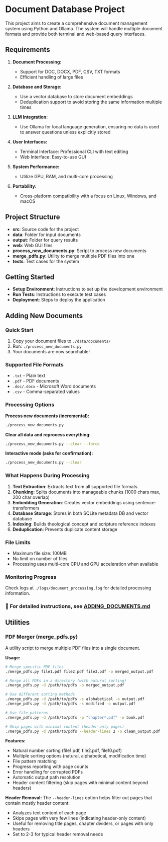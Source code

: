 # Document Database Project

This project aims to create a comprehensive document management system using Python and Ollama. The system will handle multiple document formats and provide both terminal and web-based query interfaces.

## Requirements

1. **Document Processing:**
   - Support for DOC, DOCX, PDF, CSV, TXT formats
   - Efficient handling of large files

2. **Database and Storage:**
   - Use a vector database to store document embeddings
   - Deduplication support to avoid storing the same information multiple times

3. **LLM Integration:**
   - Use Ollama for local language generation, ensuring no data is used to answer questions unless explicitly stored

4. **User Interfaces:**
   - Terminal Interface: Professional CLI with text editing
   - Web Interface: Easy-to-use GUI

5. **System Performance:**
   - Utilize GPU, RAM, and multi-core processing

6. **Portability:**
   - Cross-platform compatibility with a focus on Linux, Windows, and macOS

## Project Structure

- **src**: Source code for the project
- **data**: Folder for input documents
- **output**: Folder for query results
- **web**: Web GUI files
- **process_new_documents.py**: Script to process new documents
- **merge_pdfs.py**: Utility to merge multiple PDF files into one
- **tests**: Test cases for the system

## Getting Started

- **Setup Environment**: Instructions to set up the development environment
- **Run Tests**: Instructions to execute test cases
- **Deployment**: Steps to deploy the application

## Adding New Documents

### Quick Start
1. Copy your document files to `./data/documents/`
2. Run: `./process_new_documents.py`
3. Your documents are now searchable!

### Supported File Formats
- `.txt` - Plain text
- `.pdf` - PDF documents
- `.doc/.docx` - Microsoft Word documents
- `.csv` - Comma-separated values

### Processing Options

**Process new documents (incremental):**
```bash
./process_new_documents.py
```

**Clear all data and reprocess everything:**
```bash
./process_new_documents.py --clear --force
```

**Interactive mode (asks for confirmation):**
```bash
./process_new_documents.py --clear
```

### What Happens During Processing
1. **Text Extraction**: Extracts text from all supported file formats
2. **Chunking**: Splits documents into manageable chunks (1000 chars max, 200 char overlap)
3. **Embedding Generation**: Creates vector embeddings using sentence-transformers
4. **Database Storage**: Stores in both SQLite metadata DB and vector database
5. **Indexing**: Builds theological concept and scripture reference indexes
6. **Deduplication**: Prevents duplicate content storage

### File Limits
- Maximum file size: 100MB
- No limit on number of files
- Processing uses multi-core CPU and GPU acceleration when available

### Monitoring Progress
Check logs at `./logs/document_processing.log` for detailed processing information.

### 📖 For detailed instructions, see [ADDING_DOCUMENTS.md](./ADDING_DOCUMENTS.md)

## Utilities

### PDF Merger (merge_pdfs.py)

A utility script to merge multiple PDF files into a single document.

**Usage:**

```bash
# Merge specific PDF files
./merge_pdfs.py file1.pdf file2.pdf file3.pdf -o merged_output.pdf

# Merge all PDFs in a directory (with natural sorting)
./merge_pdfs.py -d /path/to/pdfs -o merged_output.pdf

# Use different sorting methods
./merge_pdfs.py -d /path/to/pdfs -s alphabetical -o output.pdf
./merge_pdfs.py -d /path/to/pdfs -s modified -o output.pdf

# Use file patterns
./merge_pdfs.py -d /path/to/pdfs -p "chapter*.pdf" -o book.pdf

# Skip pages with minimal content (header-only pages)
./merge_pdfs.py -d /path/to/pdfs --header-lines 2 -o clean_output.pdf
```

**Features:**
- Natural number sorting (file1.pdf, file2.pdf, file10.pdf)
- Multiple sorting options (natural, alphabetical, modification time)
- File pattern matching
- Progress reporting with page counts
- Error handling for corrupted PDFs
- Automatic output path resolution
- Header content filtering (skip pages with minimal content beyond headers)

**Header Removal:**
The `--header-lines` option helps filter out pages that contain mostly header content:
- Analyzes text content of each page
- Skips pages with very few lines (indicating header-only content)
- Useful for removing title pages, chapter dividers, or pages with only headers
- Set to 2-3 for typical header removal needs

